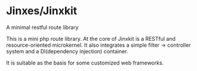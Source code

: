 # Jinxes/Jinxkit
A minimal restful route library

This is a mini php route library. At the core of Jinxkit is a RESTful and resource-oriented microkernel. It also integrates a simple filter -> controller system and a DI(dependency injection) container.

It is suitable as the basis for some customized web frameworks.